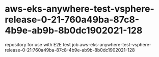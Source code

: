 # aws-eks-anywhere-test-vsphere-release-0-21-760a49ba-87c8-4b9e-ab9b-8b0dc1902021-128
repository for use with E2E test job aws-eks-anywhere-test-vsphere-release-0-21:760a49ba-87c8-4b9e-ab9b-8b0dc1902021-128
